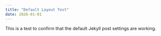 ```yaml
---
title: "Default Layout Test"
date: 2026-01-01
---
```


This is a test to confirm that the default Jekyll post settings are working.
